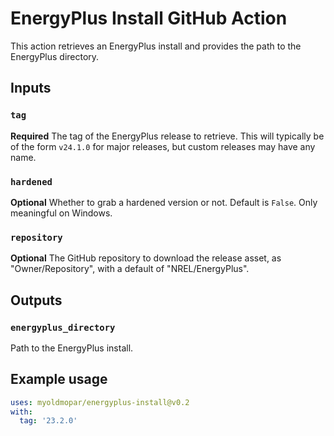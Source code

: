 # EnergyPlus Install GitHub Action

This action retrieves an EnergyPlus install and provides the path to the EnergyPlus directory.

## Inputs

### `tag`

**Required** The tag of the EnergyPlus release to retrieve.  This will typically be of the form `v24.1.0` for major releases, but custom releases may have any name.

### `hardened`

**Optional** Whether to grab a hardened version or not.  Default is `False`.  Only meaningful on Windows.

### `repository`

**Optional** The GitHub repository to download the release asset, as "Owner/Repository", with a default of "NREL/EnergyPlus".

## Outputs

### `energyplus_directory`

Path to the EnergyPlus install.

## Example usage

```yaml
uses: myoldmopar/energyplus-install@v0.2
with:
  tag: '23.2.0'
```
